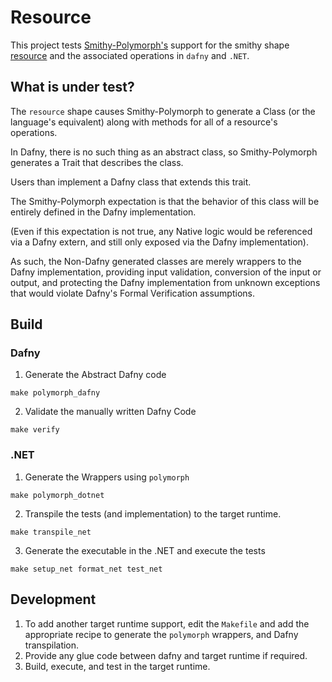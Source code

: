 # Resource

This project tests [Smithy-Polymorph's](../../smithy-polymorph) support 
for the smithy shape 
[resource](https://smithy.io/1.0/spec/core/model.html#resource) 
and the associated operations in `dafny` and `.NET`.

## What is under test?

The `resource` shape causes Smithy-Polymorph to generate a Class
(or the language's equivalent)
along with methods for all of a resource's operations.

In Dafny, there is no such thing as an abstract class,
so Smithy-Polymorph generates a Trait that describes the class.

Users than implement a Dafny class that extends this trait.

The Smithy-Polymorph expectation is that the behavior of this class
will be entirely defined in the Dafny implementation.

(Even if this expectation is not true, any Native logic 
would be referenced via a Dafny extern, 
and still only exposed via the Dafny implementation).

As such, the Non-Dafny generated classes are merely wrappers
to the Dafny implementation,
providing input validation, conversion of the input or output,
and protecting the Dafny implementation from unknown exceptions
that would violate Dafny's Formal Verification assumptions.


## Build
### Dafny
1. Generate the Abstract Dafny code
```
make polymorph_dafny
```

2. Validate the manually written Dafny Code
```
make verify
```

### .NET
1. Generate the Wrappers using `polymorph`
```
make polymorph_dotnet
```

2. Transpile the tests (and implementation) to the target runtime.
```
make transpile_net
```

3. Generate the executable in the .NET and execute the tests
```
make setup_net format_net test_net
```

## Development
1. To add another target runtime support,
   edit the `Makefile` and add the appropriate recipe to 
   generate the `polymorph` wrappers, and Dafny transpilation.
2. Provide any glue code between dafny and target runtime if required.
3. Build, execute, and test in the target runtime.
